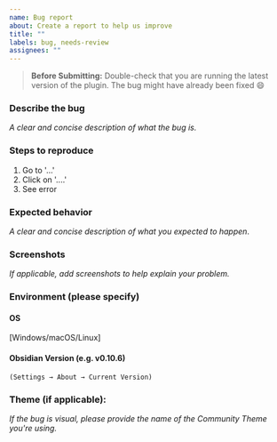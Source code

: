 ```yaml
---
name: Bug report
about: Create a report to help us improve
title: ""
labels: bug, needs-review
assignees: ""
---
```


> **Before Submitting:** Double-check that you are running the latest version of the plugin. The bug might have already been fixed 😄

### Describe the bug

_A clear and concise description of what the bug is._

### Steps to reproduce

1. Go to '...'
2. Click on '....'
3. See error

### Expected behavior

_A clear and concise description of what you expected to happen_.

### Screenshots

_If applicable, add screenshots to help explain your problem._

### Environment (please specify)

#### OS

[Windows/macOS/Linux]

#### Obsidian Version (e.g. v0.10.6)

`(Settings → About → Current Version)`

### Theme (if applicable):

_If the bug is visual, please provide the name of the Community Theme you're using._
